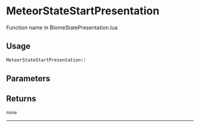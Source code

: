 # MeteorStateStartPresentation
Function name in BiomeStatePresentation.lua
## Usage
```lua
MeteorStateStartPresentation()
```
## Parameters

## Returns
`none`

---
